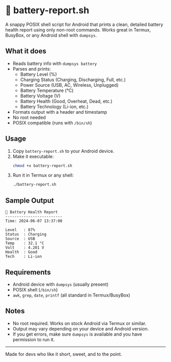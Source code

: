 # 🔋 battery-report.sh

A snappy POSIX shell script for Android that prints a clean, detailed battery health report using only non-root commands. Works great in Termux, BusyBox, or any Android shell with `dumpsys`.

## What it does
- Reads battery info with `dumpsys battery`
- Parses and prints:
  - Battery Level (%)
  - Charging Status (Charging, Discharging, Full, etc.)
  - Power Source (USB, AC, Wireless, Unplugged)
  - Battery Temperature (°C)
  - Battery Voltage (V)
  - Battery Health (Good, Overheat, Dead, etc.)
  - Battery Technology (Li-ion, etc.)
- Formats output with a header and timestamp
- No root needed
- POSIX compatible (runs with `/bin/sh`)

## Usage
1. Copy `battery-report.sh` to your Android device.
2. Make it executable:
   ```sh
   chmod +x battery-report.sh
   ```
3. Run it in Termux or any shell:
   ```sh
   ./battery-report.sh
   ```

## Sample Output
```
🔋 Battery Health Report
-------------------------
Time: 2024-06-07 13:37:00

Level   : 87%
Status  : Charging
Source  : USB
Temp    : 32.1 °C
Volt    : 4.201 V
Health  : Good
Tech    : Li-ion
```

## Requirements
- Android device with `dumpsys` (usually present)
- POSIX shell (`/bin/sh`)
- `awk`, `grep`, `date`, `printf` (all standard in Termux/BusyBox)

## Notes
- No root required. Works on stock Android via Termux or similar.
- Output may vary depending on your device and Android version.
- If you get errors, make sure `dumpsys` is available and you have permission to run it.

---
Made for devs who like it short, sweet, and to the point. 